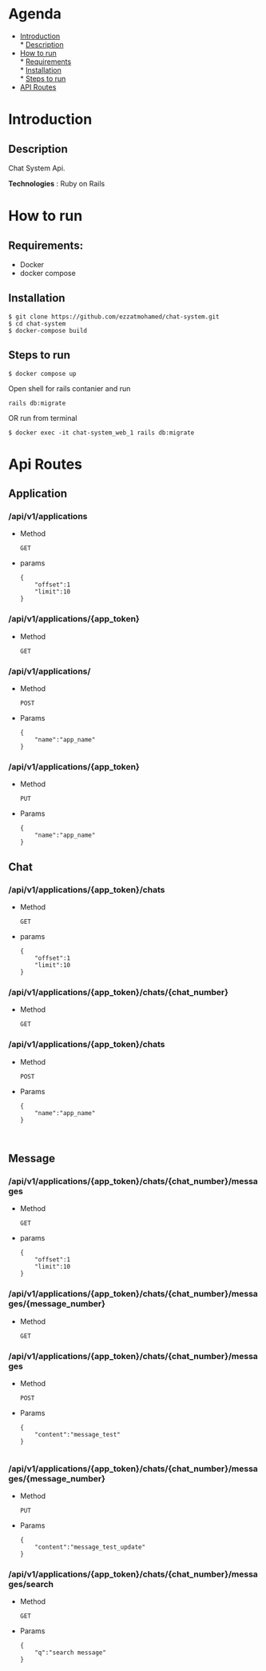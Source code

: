 # Agenda 
  
   * [Introduction](#introduction) <br>
    * [Description](#description) <br>
   * [How to run](#how-to-run)<br>
    * [Requirements](#requirements) <br>
    * [Installation](#installation) <br>
    * [Steps to run](#steps-to-run) <br>
   * [API Routes](#api-routes)<br>


    
  

# Introduction

## Description
Chat System Api.

**Technologies** : Ruby on Rails


# How to run

## Requirements:
- Docker 
- docker compose

## Installation
```
$ git clone https://github.com/ezzatmohamed/chat-system.git
$ cd chat-system
$ docker-compose build
``` 

## Steps to run

```
$ docker compose up
```
Open shell for rails contanier and run
```
rails db:migrate
```
OR run from terminal
```
$ docker exec -it chat-system_web_1 rails db:migrate
```

# Api Routes

## Application
### /api/v1/applications
- Method
    ```
    GET
    ```
- params
    ```
    {
        "offset":1
        "limit":10
    }
    ```

### /api/v1/applications/{app_token}
- Method
    ```
    GET
    ```

### /api/v1/applications/
- Method
    ```
    POST
    ```
- Params
    ```
    {
        "name":"app_name"
    }
    ```

### /api/v1/applications/{app_token}
- Method
    ```
    PUT
    ```
- Params
    ```
    {
        "name":"app_name"
    }
    ```

## Chat
### /api/v1/applications/{app_token}/chats
- Method
    ```
    GET
    ```
- params
    ```
    {
        "offset":1
        "limit":10
    }
    ```

### /api/v1/applications/{app_token}/chats/{chat_number}
- Method
    ```
    GET
    ```

### /api/v1/applications/{app_token}/chats
- Method
    ```
    POST
    ```
- Params
    ```
    {
        "name":"app_name"
    }
    ```

    ```


## Message
### /api/v1/applications/{app_token}/chats/{chat_number}/messages
- Method
    ```
    GET
    ```
- params
    ```
    {
        "offset":1
        "limit":10
    }
    ```

### /api/v1/applications/{app_token}/chats/{chat_number}/messages/{message_number}
- Method
    ```
    GET
    ```

### /api/v1/applications/{app_token}/chats/{chat_number}/messages
- Method
    ```
    POST
    ```
- Params
    ```
    {
        "content":"message_test"
    }
    ```

    ```

### /api/v1/applications/{app_token}/chats/{chat_number}/messages/{message_number}
- Method
    ```
    PUT
    ```
- Params
    ```
    {
        "content":"message_test_update"
    }
    ```
### /api/v1/applications/{app_token}/chats/{chat_number}/messages/search
- Method
    ```
    GET
    ```
- Params
    ```
    {
        "q":"search message"
    }
    ```
